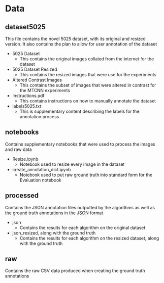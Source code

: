 
# Data
## dataset5025
This file contains the novel 5025 dataset, with its original and resized version. It also contains the plan to allow for user annotation of the dataset

 - 5025 Dataset
	 - This contains the original images collated from the internet for the dataset
 - 5025 Dataset Resized
	 - This contains the resized images that were use for the experiments
 - Altered Contrast Images
	 - This contains the subset of images that were altered in contrast for the MTCNN experiments
 - Instructions.pdf
	 - This contains instructions on how to manually annotate the dataset
 - labels5025.txt
	 - This is supplementary content describing the labels for the annotation process

## notebooks
Contains supplementary notebooks that were used to process the images and raw data

 - Resize.ipynb
	 - Notebook used to resize every image in the dataset
 - create_annotation_dict.ipynb
	 - Notebook used to put raw ground truth into standard form for the Evaluation notebook

## processed
Contains the JSON annotation files outputted by the algorithms as well as the ground truth annotations in the JSON format

 - json
	 - Contains the results for each algorithm on the original dataset
 - json_resized, along with the ground truth
	 - Contains the results for each algorithm on the resized dataset, along with the ground truth

## raw
Contains the raw CSV data produced when creating the ground truth annotations

